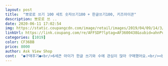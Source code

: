 ```yaml
---
layout: post 
title:  "뽀로로 쓰기 100 세트 숫자쓰기100 + 한글쓰기100, 키즈아이콘" 
description: 뽀로로 쓰 ..
date: 2020-06-11 17:02:54 
img: https://static.coupangcdn.com/image/retail/images/2019/04/09/14/3/78898739-19fb-4d24-938e-72f0a69354ec.jpg 
linkUrl: https://link.coupang.com/re/AFFSDP?lptag=AF3600438&subid=ahnPublicAsk&pageKey=207534593&itemId=614528856&vendorItemId=4612457773&traceid=V0-113-4f490004cad3667b 
categories: [1019] 
color: CF36BB 
price: 8000 
author: Ask View Shop 
cont:  "●구매후기●<br/>6세큰 아이가 한글 쓰기와 수에 관심이 많아 구매했어요.<br/><br/>강추<br/>그래도 이 가격에 잘 산거 같아요.<br/><br/>내용도 실물사진 이라<br/>내용이 복잡하지 않고 좋어요<br/>색감도  너무  어지럽지 않아서 ... <br/><br/>스케치북 형식이라 넘기고 하는 것은 좋은데 제가 생각 했던 내용과는 조금 달라서 아쉬움 감이 조금 있긴 해요.<br/><br/>스티커도 붙이는 내용도 있고요 ^^<br/>잘 하는 아이들에겐 내용이 단조로울수 ... <br/><br/>재구할 예정도 잇음<br/>저는 만족 ^^‼️ㅋㅋ<br/>저는 맘에 드네요 ^^<br/>좋아요<br/>캐릭터 잇어서 좋아하고 스티커 도 잇어서 좋아해요<br/>큼직 하니 ... <br/><br/>한글 수 막 관심 보이는 아이들에게 좋운듯<br/>한장한장 넘기기도 좋고요 ^^<br/>" 
---
```

